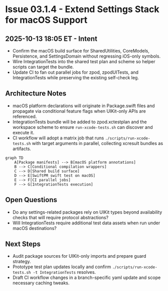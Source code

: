 # Issue 03.1.4 - Extend Settings Stack for macOS Support

## 2025-10-13 18:05 ET - Intent
- Confirm the macOS build surface for SharedUtilities, CoreModels, Persistence, and SettingsDomain without regressing iOS-only symbols.
- Wire IntegrationTests into the shared test plan and scheme so helper scripts can target the bundle.
- Update CI to fan out parallel jobs for zpod, zpodUITests, and IntegrationTests while preserving the existing self-check leg.

## Architecture Notes
- macOS platform declarations will originate in Package.swift files and propagate via conditional feature flags when UIKit-only APIs are referenced.
- IntegrationTests bundle will be added to zpod.xctestplan and the workspace scheme to ensure `run-xcode-tests.sh` can discover and execute it.
- CI workflow will adopt a matrix job that runs `./scripts/run-xcode-tests.sh` with target arguments in parallel, collecting xcresult bundles as artifacts.

```mermaid
graph TD
    A[Package manifests] --> B[macOS platform annotations]
    B --> C[Conditional compilation wrappers]
    C --> D[Shared build surface]
    D --> E[SwiftPM swift test on macOS]
    E --> F[CI parallel jobs]
    F --> G[IntegrationTests execution]
```

## Open Questions
- Do any settings-related packages rely on UIKit types beyond availability checks that will require protocol abstractions?
- Will IntegrationTests require additional test data assets when run under macOS destinations?

## Next Steps
- Audit package sources for UIKit-only imports and prepare guard strategy.
- Prototype test plan updates locally and confirm `./scripts/run-xcode-tests.sh -t IntegrationTests` resolves.
- Draft CI workflow changes in a branch-specific yaml update and scope necessary caching tweaks.
